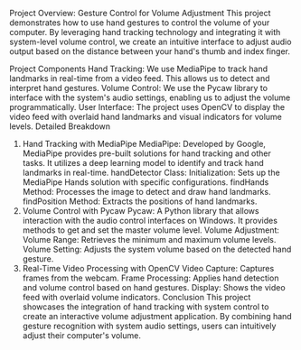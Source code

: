 Project Overview: Gesture Control for Volume Adjustment
This project demonstrates how to use hand gestures to control the volume of your computer. By leveraging hand tracking technology and integrating it with system-level volume control, we create an intuitive interface to adjust audio output based on the distance between your hand's thumb and index finger.

Project Components
Hand Tracking: We use MediaPipe to track hand landmarks in real-time from a video feed. This allows us to detect and interpret hand gestures.
Volume Control: We use the Pycaw library to interface with the system's audio settings, enabling us to adjust the volume programmatically.
User Interface: The project uses OpenCV to display the video feed with overlaid hand landmarks and visual indicators for volume levels.
Detailed Breakdown
1. Hand Tracking with MediaPipe
MediaPipe: Developed by Google, MediaPipe provides pre-built solutions for hand tracking and other tasks. It utilizes a deep learning model to identify and track hand landmarks in real-time.
handDetector Class:
Initialization: Sets up the MediaPipe Hands solution with specific configurations.
findHands Method: Processes the image to detect and draw hand landmarks.
findPosition Method: Extracts the positions of hand landmarks.
2. Volume Control with Pycaw
Pycaw: A Python library that allows interaction with the audio control interfaces on Windows. It provides methods to get and set the master volume level.
Volume Adjustment:
Volume Range: Retrieves the minimum and maximum volume levels.
Volume Setting: Adjusts the system volume based on the detected hand gesture.
3. Real-Time Video Processing with OpenCV
Video Capture: Captures frames from the webcam.
Frame Processing: Applies hand detection and volume control based on hand gestures.
Display: Shows the video feed with overlaid volume indicators.
Conclusion
This project showcases the integration of hand tracking with system control to create an interactive volume adjustment application. By combining hand gesture recognition with system audio settings, users can intuitively adjust their computer's volume.
